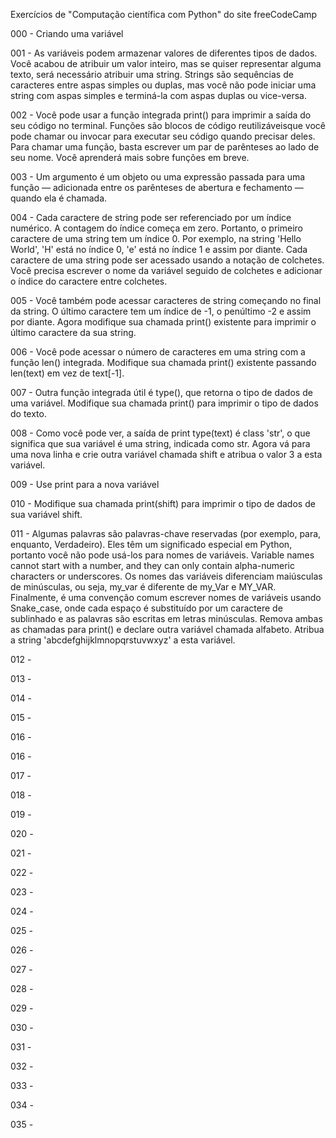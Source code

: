 Exercícios de "Computação científica com Python" do site freeCodeCamp



000 - Criando uma variável


001 - As variáveis ​​podem armazenar valores de diferentes tipos de dados. Você acabou de atribuir um valor inteiro, mas se quiser representar alguma texto, será necessário atribuir uma string. Strings são sequências de caracteres entre aspas simples ou duplas, mas você não pode iniciar uma string com aspas simples e terminá-la com aspas duplas ou vice-versa.


002 - Você pode usar a função integrada print() para imprimir a saída do seu código no terminal. Funções são blocos de código reutilizáveis ​​que você pode chamar ou invocar para executar seu código quando precisar deles. Para chamar uma função, basta escrever um par de parênteses ao lado de seu nome. Você aprenderá mais sobre funções em breve.


003 - Um argumento é um objeto ou uma expressão passada para uma função — adicionada entre os parênteses de abertura e fechamento — quando ela é chamada.


004 - Cada caractere de string pode ser referenciado por um índice numérico. A contagem do índice começa em zero. Portanto, o primeiro caractere de uma string tem um índice 0. Por exemplo, na string 'Hello World', 'H' está no índice 0, 'e' está no índice 1 e assim por diante. Cada caractere de uma string pode ser acessado usando a notação de colchetes. Você precisa escrever o nome da variável seguido de colchetes e adicionar o índice do caractere entre colchetes.


005 - Você também pode acessar caracteres de string começando no final da string. O último caractere tem um índice de -1, o penúltimo -2 e assim por diante. Agora modifique sua chamada print() existente para imprimir o último caractere da sua string.


006 - Você pode acessar o número de caracteres em uma string com a função len() integrada. Modifique sua chamada print() existente passando len(text) em vez de text[-1].


007 - Outra função integrada útil é type(), que retorna o tipo de dados de uma variável. Modifique sua chamada print() para imprimir o tipo de dados do texto.


008 - Como você pode ver, a saída de print type(text) é class 'str', o que significa que sua variável é uma string, indicada como str. Agora vá para uma nova linha e crie outra variável chamada shift e atribua o valor 3 a esta variável.
 

009 - Use print para a nova variável


010 - Modifique sua chamada print(shift) para imprimir o tipo de dados de sua variável shift.


011 - Algumas palavras são palavras-chave reservadas (por exemplo, para, enquanto, Verdadeiro). Eles têm um significado especial em Python, portanto você não pode usá-los para nomes de variáveis. Variable names cannot start with a number, and they can only contain alpha-numeric characters or underscores. Os nomes das variáveis ​​diferenciam maiúsculas de minúsculas, ou seja, my_var é diferente de my_Var e MY_VAR. Finalmente, é uma convenção comum escrever nomes de variáveis ​​usando Snake_case, onde cada espaço é substituído por um caractere de sublinhado e as palavras são escritas em letras minúsculas. Remova ambas as chamadas para print() e declare outra variável chamada alfabeto. Atribua a string 'abcdefghijklmnopqrstuvwxyz' a esta variável.


012 - 

013 - 

014 - 

015 - 

016 - 

016 - 

017 - 

018 - 

019 - 

020 - 

021 - 

022 - 

023 - 

024 - 

025 - 

026 - 

027 - 

028 - 

029 - 

030 - 

031 - 

032 - 

033 - 

034 - 

035 - 

